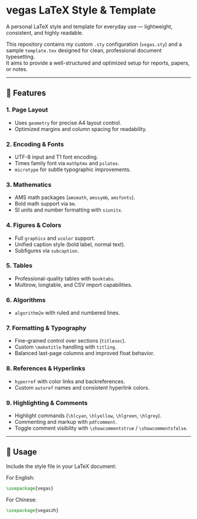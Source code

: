 # vegas LaTeX Style & Template

A personal LaTeX style and template for everyday use — lightweight, consistent, and highly readable.

This repository contains my custom `.sty` configuration (`vegas.sty`) and a sample `template.tex` designed for clean, professional document typesetting.  
It aims to provide a well-structured and optimized setup for reports, papers, or notes.

---

## 🌟 Features

### 1. Page Layout
- Uses `geometry` for precise A4 layout control.
- Optimized margins and column spacing for readability.

### 2. Encoding & Fonts
- UTF-8 input and T1 font encoding.
- Times family font via `mathptmx` and `pslatex`.
- `microtype` for subtle typographic improvements.

### 3. Mathematics
- AMS math packages (`amsmath`, `amssymb`, `amsfonts`).
- Bold math support via `bm`.
- SI units and number formatting with `siunitx`.

### 4. Figures & Colors
- Full `graphicx` and `xcolor` support.
- Unified caption style (bold label, normal text).
- Subfigures via `subcaption`.

### 5. Tables
- Professional-quality tables with `booktabs`.
- Multirow, longtable, and CSV import capabilities.

### 6. Algorithms
- `algorithm2e` with ruled and numbered lines.

### 7. Formatting & Typography
- Fine-grained control over sections (`titlesec`).
- Custom `\maketitle` handling with `titling`.
- Balanced last-page columns and improved float behavior.

### 8. References & Hyperlinks
- `hyperref` with color links and backreferences.
- Custom `autoref` names and consistent hyperlink colors.

### 9. Highlighting & Comments
- Highlight commands (`\hlcyan`, `\hlyellow`, `\hlgreen`, `\hlgrey`).
- Commenting and markup with `pdfcomment`.
- Toggle comment visibility with `\showcommentstrue` / `\showcommentsfalse`.

---

## 🧩 Usage

Include the style file in your LaTeX document:

For English:
```latex
\usepackage{vegas}
```

For Chinese:
```latex
\usepackage{vegaszh}
```
